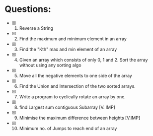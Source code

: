 # Questions:

- [x] 1. Reverse a String
- [x] 2. Find the maximum and minimum element in an array
- [x] 3. Find the "Kth" max and min element of an array 
- [x] 4. Given an array which consists of only 0, 1 and 2. Sort the array without using any sorting algo
- [x] 5. Move all the negative elements to one side of the array 
- [x] 6. Find the Union and Intersection of the two sorted arrays.
- [x] 7. Write a program to cyclically rotate an array by one.
- [x] 8. find Largest sum contiguous Subarray [V. IMP]
- [x] 9. Minimise the maximum difference between heights [V.IMP]
- [x] 10. Minimum no. of Jumps to reach end of an array
